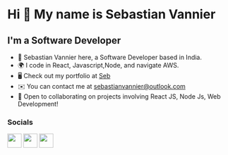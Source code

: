 # Hi 👋 My name is Sebastian Vannier

## I'm a Software Developer

* 👋 Sebastian Vannier here, a Software Developer based in India.
* 🌍 I code in React, Javascript,Node, and navigate AWS.
* 🖥️ Check out my portfolio at [Seb](https://sebastianvannier.vercel.app/)
* ✉️  You can contact me at [sebastianvannier@outlook.com](mailto:sebastianvannier@outlook.com)
* 🤝 Open to collaborating on projects involving React JS, Node Js, Web Development!

### Socials

<p align="left"><a href="https://www.github.com/itssebastian" target="_blank" rel="noreferrer"><img src="https://raw.githubusercontent.com/danielcranney/readme-generator/main/public/icons/socials/github.svg" width="32" height="32" /></a> <a href="http://www.instagram.com/itssebastianvannier" target="_blank" rel="noreferrer"><img src="https://raw.githubusercontent.com/danielcranney/readme-generator/main/public/icons/socials/instagram.svg" width="32" height="32" /></a> <a href="https://www.linkedin.com/in/sebastian-vannier" target="_blank" rel="noreferrer"><img src="https://raw.githubusercontent.com/danielcranney/readme-generator/main/public/icons/socials/linkedin.svg" width="32" height="32" /></a>
